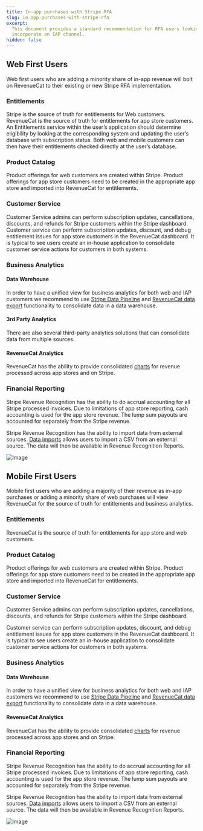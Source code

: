```yaml
---
title: In-app purchases with Stripe RFA
slug: in-app-purchases-with-stripe-rfa
excerpt:
  This document provides a standard recommendation for RFA users looking to
  incorporate an IAP channel.
hidden: false
---
```


## Web First Users

Web first users who are adding a minority share of in-app revenue will bolt on RevenueCat to their existing or new Stripe RFA implementation.

### Entitlements

Stripe is the source of truth for entitlements for Web customers. RevenueCat is the source of truth for entitlements for app store customers. An Entitlements service within the user’s application should determine eligibility by looking at the corresponding system and updating the user’s database with subscription status. Both web and mobile customers can then have their entitlements checked directly at the user’s database.

### Product Catalog

Product offerings for web customers are created within Stripe. Product offerings for app store customers need to be created in the appropriate app store and imported into RevenueCat for entitlements.

### Customer Service

Customer Service admins can perform subscription updates, cancellations, discounts, and refunds for Stripe customers within the Stripe dashboard. Customer service can perform subscription updates, discount, and debug entitlement issues for app store customers in the RevenueCat dashboard. It is typical to see users create an in-house application to consolidate customer service actions for customers in both systems.

### Business Analytics

#### Data Warehouse

In order to have a unified view for business analytics for both web and IAP customers we recommend to use [Stripe Data Pipeline](https://stripe.com/data-pipeline) and [RevenueCat data export](https://www.revenuecat.com/docs/scheduled-data-exports) functionality to consolidate data in a data warehouse.

#### 3rd Party Analytics

There are also several third-party analytics solutions that can consolidate data from multiple sources.

#### RevenueCat Analytics

RevenueCat has the ability to provide consolidated [charts](https://www.revenuecat.com/docs/charts) for revenue processed across app stores and on Stripe.

### Financial Reporting

Stripe Revenue Recognition has the ability to do accrual accounting for all Stripe processed invoices. Due to limitations of app store reporting, cash accounting is used for the app store revenue. The lump sum payouts are accounted for separately from the Stripe revenue.

Stripe Revenue Recognition has the ability to import data from external sources. [Data imports](https://stripe.com/docs/revenue-recognition/data-import) allows users to import a CSV from an external source. The data will then be available in Revenue Recognition Reports.

![Image](https://files.readme.io/7fd1cb2-stripe_rfa_1.png)

## Mobile First Users

Mobile first users who are adding a majority of their revenue as in-app purchases or adding a minority share of web purchases will view RevenueCat for the source of truth for entitlements and business analytics.

### Entitlements

RevenueCat is the source of truth for entitlements for app store and web customers.

### Product Catalog

Product offerings for web customers are created within Stripe. Product offerings for app store customers need to be created in the appropriate app store and imported into RevenueCat for entitlements.

### Customer Service

Customer Service admins can perform subscription updates, cancellations, discounts, and refunds for Stripe customers within the Stripe dashboard.

Customer service can perform subscription updates, discount, and debug entitlement issues for app store customers in the RevenueCat dashboard. It is typical to see users create an in-house application to consolidate customer service actions for customers in both systems.

### Business Analytics

#### Data Warehouse

In order to have a unified view for business analytics for both web and IAP customers we recommend to use [Stripe Data Pipeline](https://stripe.com/data-pipeline) and [RevenueCat data export](https://www.revenuecat.com/docs/scheduled-data-exports) functionality to consolidate data in a data warehouse.

#### RevenueCat Analytics

RevenueCat has the ability to provide consolidated [charts](https://www.revenuecat.com/docs/charts) for revenue processed across app stores and on Stripe.

### Financial Reporting

Stripe Revenue Recognition has the ability to do accrual accounting for all Stripe processed invoices. Due to limitations of app store reporting, cash accounting is used for the app store revenue. The lump sum payouts are accounted for separately from the Stripe revenue.

Stripe Revenue Recognition has the ability to import data from external sources. [Data imports](https://stripe.com/docs/revenue-recognition/data-import) allows users to import a CSV from an external source. The data will then be available in Revenue Recognition Reports.

![Image](https://files.readme.io/c6fb4f4-stripe_rfa_2.png)
